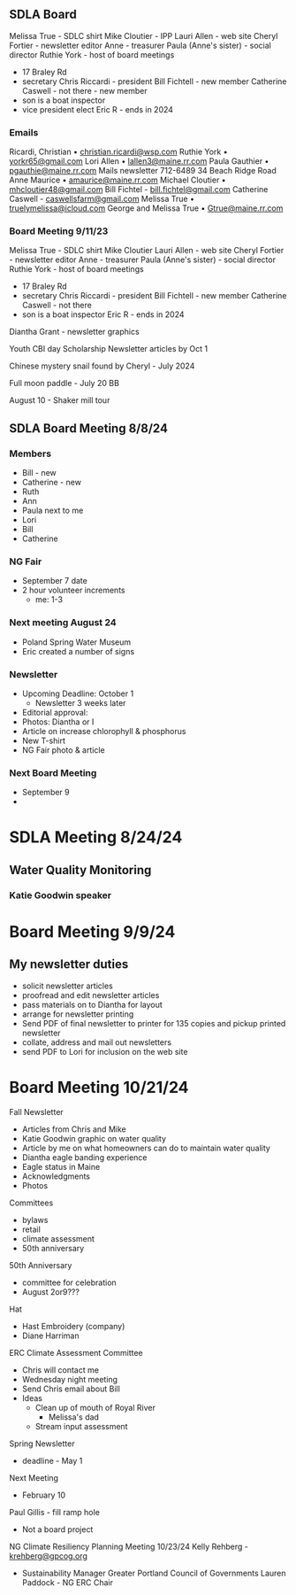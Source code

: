 ## SDLA Board

Melissa True - SDLC shirt 
Mike Cloutier - IPP
Lauri Allen - web site 
Cheryl Fortier - newsletter editor 
Anne  - treasurer 
Paula (Anne's sister) - social director 
Ruthie York - host of board meetings
- 17 Braley Rd
- secretary
Chris Riccardi - president 
Bill Fichtell - new member 
Catherine Caswell - not there - new member 
- son is a boat inspector 
- vice president elect
Eric R - ends in 2024
### Emails
Ricardi, Christian • christian.ricardi@wsp.com
Ruthie York • yorkr65@gmail.com
Lori Allen • lallen3@maine.rr.com
Paula Gauthier • pgauthie@maine.rr.com
Mails newsletter 
712-6489
34 Beach Ridge Road
Anne Maurice • amaurice@maine.rr.com
Michael Cloutier • mhcloutier48@gmail.com
Bill Fichtel - bill.fichtel@gmail.com
Catherine Caswell - caswellsfarm@gmail.com
Melissa True • truelymelissa@icloud.com
George and Melissa True • Gtrue@maine.rr.com
### Board Meeting 9/11/23

Melissa True - SDLC shirt 
Mike Cloutier
Lauri Allen - web site 
Cheryl Fortier - newsletter editor 
Anne  - treasurer 
Paula (Anne's sister) - social director 
Ruthie York - host of board meetings
- 17 Braley Rd
- secretary
Chris Riccardi - president 
Bill Fichtell - new member 
Catherine Caswell - not there 
- son is a boat inspector 
Eric R - ends in 2024

Diantha Grant - newsletter graphics 

Youth CBI day
Scholarship 
Newsletter articles by Oct 1

Chinese mystery snail found by Cheryl  - July 2024

Full moon paddle - July 20
BB 

August 10 - Shaker mill tour


## SDLA Board Meeting 8/8/24
### Members 
- Bill - new
- Catherine - new
- Ruth
- Ann
- Paula next to me 
- Lori
- Bill 
- Catherine 
### NG Fair
- September 7 date 
- 2 hour volunteer increments 
  - me: 1-3 
### Next meeting August 24
- Poland Spring Water Museum 
- Eric created a number of signs

### Newsletter 
- Upcoming Deadline:  October 1
    - Newsletter 3 weeks later 
- Editorial approval: 
- Photos: Diantha or I
- Article on increase chlorophyll & phosphorus 
- New T-shirt
- NG Fair photo & article 

### Next Board Meeting 
- September 9
-

# SDLA Meeting 8/24/24

## Water Quality Monitoring 

### Katie Goodwin speaker

# Board Meeting 9/9/24

## My newsletter duties 
- solicit newsletter articles
- proofread and edit newsletter articles
- pass materials on to Diantha for layout 
- arrange for newsletter printing 
- Send PDF of final newsletter to printer for 135 copies and pickup printed newsletter 
- collate, address and mail out newsletters 
- send PDF to Lori for inclusion on the web site 
# Board Meeting 10/21/24

Fall Newsletter 
- Articles from Chris and Mike 
- Katie Goodwin graphic on water quality 
- Article by me on what homeowners can do to maintain water quality 
- Diantha eagle banding experience 
- Eagle status in Maine
- Acknowledgments
- Photos

Committees 
- bylaws 
- retail
- climate assessment 
- 50th anniversary 

50th Anniversary
- committee for celebration 
- August 2or9???

Hat 
- Hast Embroidery (company)
- Diane Harriman

ERC Climate Assessment Committee 
- Chris will contact me
- Wednesday night meeting 
- Send Chris email about Bill 
- Ideas
	- Clean up of mouth of Royal River 
		- Melissa's dad
	- Stream input assessment 

Spring Newsletter 
- deadline - May 1

Next Meeting 
- February 10

Paul Gillis - fill ramp hole
- Not a board project 

NG Climate Resiliency Planning Meeting 10/23/24
Kelly Rehberg - krehberg@gpcog.org
- Sustainability Manager Greater Portland Council of Governments
Lauren Paddock - NG ERC Chair

